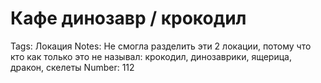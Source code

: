 # Кафе динозавр / крокодил

Tags: Локация
Notes: Не смогла разделить эти 2 локации, потому что кто как только это не называл: крокодил, динозаврики, ящерица, дракон, скелеты
Number: 112